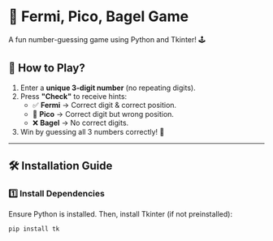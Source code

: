 # 🎲 Fermi, Pico, Bagel Game

A fun number-guessing game using Python and Tkinter! 🕹️

## 🚀 How to Play?
1. Enter a **unique 3-digit number** (no repeating digits).
2. Press **"Check"** to receive hints:
   - ✅ **Fermi** → Correct digit & correct position.
   - 🔄 **Pico** → Correct digit but wrong position.
   - ❌ **Bagel** → No correct digits.
3. Win by guessing all 3 numbers correctly! 🎉

---

## 🛠️ Installation Guide
### 1️⃣ Install Dependencies
Ensure Python is installed. Then, install Tkinter (if not preinstalled):

```bash
pip install tk
